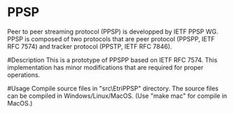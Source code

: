 # PPSP
Peer to peer streaming protocol (PPSP) is developped by IETF PPSP WG.
PPSP is composed of two protocols that are peer protocol (PPSPP, IETF RFC 7574) and tracker protocol (PPSTP, IETF RFC 7846).

#Description
This is a prototype of PPSPP based on IETF RFC 7574.
This implementation has minor modifications that are required for proper operations.

#Usage
Compile source files in "src\EtriPPSP" directory.
The source files can be compiled in Windows/Linux/MacOS.
(Use "make mac" for compile in MacOS.)




